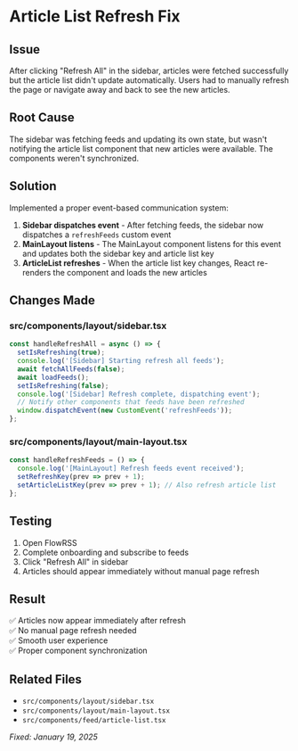 # Article List Refresh Fix

## Issue
After clicking "Refresh All" in the sidebar, articles were fetched successfully but the article list didn't update automatically. Users had to manually refresh the page or navigate away and back to see the new articles.

## Root Cause
The sidebar was fetching feeds and updating its own state, but wasn't notifying the article list component that new articles were available. The components weren't synchronized.

## Solution
Implemented a proper event-based communication system:

1. **Sidebar dispatches event** - After fetching feeds, the sidebar now dispatches a `refreshFeeds` custom event
2. **MainLayout listens** - The MainLayout component listens for this event and updates both the sidebar key and article list key
3. **ArticleList refreshes** - When the article list key changes, React re-renders the component and loads the new articles

## Changes Made

### src/components/layout/sidebar.tsx
```typescript
const handleRefreshAll = async () => {
  setIsRefreshing(true);
  console.log('[Sidebar] Starting refresh all feeds');
  await fetchAllFeeds(false);
  await loadFeeds();
  setIsRefreshing(false);
  console.log('[Sidebar] Refresh complete, dispatching event');
  // Notify other components that feeds have been refreshed
  window.dispatchEvent(new CustomEvent('refreshFeeds'));
};
```

### src/components/layout/main-layout.tsx
```typescript
const handleRefreshFeeds = () => {
  console.log('[MainLayout] Refresh feeds event received');
  setRefreshKey(prev => prev + 1);
  setArticleListKey(prev => prev + 1); // Also refresh article list
};
```

## Testing
1. Open FlowRSS
2. Complete onboarding and subscribe to feeds
3. Click "Refresh All" in sidebar
4. Articles should appear immediately without manual page refresh

## Result
✅ Articles now appear immediately after refresh  
✅ No manual page refresh needed  
✅ Smooth user experience  
✅ Proper component synchronization  

## Related Files
- `src/components/layout/sidebar.tsx`
- `src/components/layout/main-layout.tsx`
- `src/components/feed/article-list.tsx`

*Fixed: January 19, 2025*
